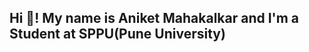 <h2 align="left">Hi 👋! My name is Aniket Mahakalkar and I'm a Student at SPPU(Pune University)</h2>

